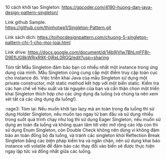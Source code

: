 10 cách khởi tạo Singleton:
https://gpcoder.com/4190-huong-dan-java-design-pattern-singleton/

Link github Sample:  
https://github.com/thinhotwp1/Singleton-Pattern.git

Link sách dịch:
https://toihocdesignpattern.com/chuong-5-singleton-pattern-chi-1-cho-moi-loai.html

Link drive:
https://docs.google.com/document/d/14b9jVIw7BhLmFF8r-D9EflJG8kWRjxR9X-0jReL0RGQ/edit?usp=sharing

Tóm tắt
Mẫu Singleton đảm bảo bạn có nhiều nhất một instance trong ứng dụng của mình.
Mẫu Singleton cũng cung cấp một điểm truy cập toàn cục cho instance đó.
Việc triển khai Java của mẫu Singleton sử dụng một private constructor, một static method kết hợp với một biến static.
Kiểm tra các hạn chế về hiệu suất và tài nguyên của bạn và cẩn thận chọn một triển khai Singleton thích hợp cho các ứng dụng đa luồng (và chúng ta nên xem xét tất cả các ứng dụng đa luồng!).

:rage3:
Tóm lại: Nếu muốn khởi tạo lazy mà an toàn trong đa luồng thì sử dụng Holder Singleton, nếu muốn tạo ngay từ ban đầu và sử dụng nhiều trong suốt quá trình chạy như log thì sử dụng Eager Singleton, nếu muốn sử dụng an toàn đa luồng và không quan tâm tới việc mở rộng các lớp con thì sử dụng Enum Singleton, còn Double Check không nên dùng vì không đảm bảo an toàn đồng bộ đa luồng, và tránh các singleton khỏi Reflection Break Singleton bằng các biện pháp kiểm tra và ngăn chặn, nên sử dụng khai báo instance với volatile để đảm bảo các thay đổi vào biến sẽ được thực hiện ngay lập tức và đồng nhất giữa các luồng.



